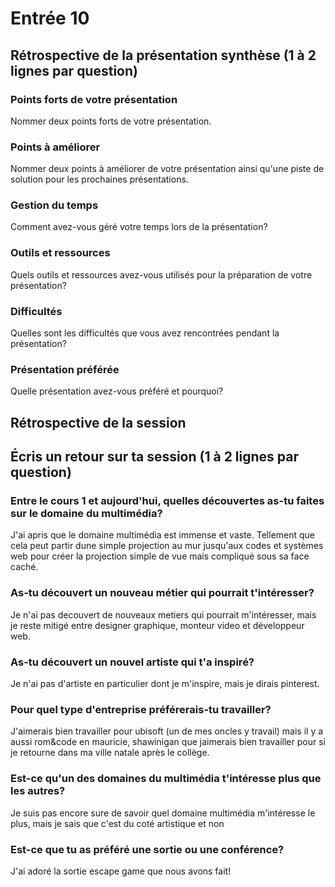 # Entrée 10
## Rétrospective de la présentation synthèse (1 à 2 lignes par question)

### Points forts de votre présentation 
Nommer deux points forts de votre présentation.

### Points à améliorer
Nommer deux points à améliorer de votre présentation ainsi qu'une piste de solution pour les prochaines présentations. 

### Gestion du temps
Comment avez-vous géré votre temps lors de la présentation?

### Outils et ressources
Quels outils et ressources avez-vous utilisés pour la préparation de votre présentation?

### Difficultés
Quelles sont les difficultés que vous avez rencontrées pendant la présentation?

### Présentation préférée
Quelle présentation avez-vous préféré et pourquoi?

## Rétrospective de la session
## Écris un retour sur ta session (1 à 2 lignes par question)

### Entre le cours 1 et aujourd'hui, quelles découvertes as-tu faites sur le domaine du multimédia? 
J'ai apris que le domaine multimédia est immense et vaste. Tellement que cela peut partir dune simple projection au mur jusqu'aux codes et systèmes web pour créer la projection simple de vue mais compliqué sous sa face caché.
### As-tu découvert un nouveau métier qui pourrait t'intéresser? 
Je n'ai pas decouvert de nouveaux metiers qui pourrait m'intéresser, mais je reste mitigé entre designer graphique, monteur video  et développeur web.
### As-tu découvert un nouvel artiste qui t'a inspiré? 
Je n'ai pas d'artiste en particulier dont je m'inspire, mais je dirais pinterest.
### Pour quel type d'entreprise préférerais-tu travailler? 
J'aimerais bien travailler pour ubisoft (un de mes oncles y travail) mais il y a aussi rom&code en mauricie, shawinigan que jaimerais bien travailler pour si je retourne dans ma ville natale après le collège.
### Est-ce qu'un des domaines du multimédia t'intéresse plus que les autres? 
Je suis pas encore sure de savoir quel domaine multimédia m'intéresse le plus, mais je sais que c'est du coté artistique et non 
### Est-ce que tu as préféré une sortie ou une conférence?
J'ai adoré la sortie escape game que nous avons fait!
